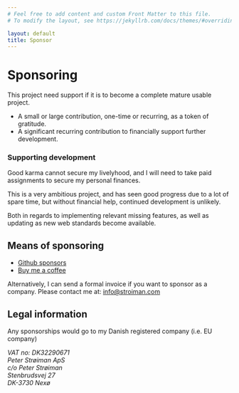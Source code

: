```yaml
---
# Feel free to add content and custom Front Matter to this file.
# To modify the layout, see https://jekyllrb.com/docs/themes/#overriding-theme-defaults

layout: default
title: Sponsor
---
```


# Sponsoring

This project need support if it is to become a complete mature usable project.

- A small or large contribution, one-time or recurring, as a token of gratitude.
- A significant recurring contribution to financially support further
development.

### Supporting development

Good karma cannot secure my livelyhood, and I will need to take paid assignments
to secure my personal finances.

This is a very ambitious project, and has seen good progress due to a lot of
spare time, but without financial help, continued development is unlikely.

Both in regards to implementing relevant missing features, as well as updating
as new web standards become available.

## Means of sponsoring

- [Github sponsors](https://github.com/stroiman)
- [Buy me a coffee](https://buymeacoffee.com/stroiman)

Alternatively, I can send a formal invoice if you want to sponsor as a company.
Please contact me at: [info@stroiman.com](mailto://info@stroiman.com)


## Legal information

Any sponsorships would go to my Danish registered company (i.e. EU company)

<address>
VAT no: DK32290671<br/>
Peter Strøiman ApS<br/>
c/o Peter Strøiman<br/>
Stenbrudsvej 27<br/>
DK-3730 Nexø
<address>
